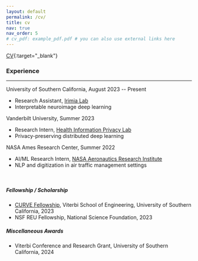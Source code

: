 ```yaml
---
layout: default
permalink: /cv/
title: cv
nav: true
nav_order: 5
# cv_pdf: example_pdf.pdf # you can also use external links here
---
```


[CV](Guo_Kevin_CV){:target="\_blank"}

### Experience

---

University of Southern California, August 2023 -- Present

- Research Assistant, [Irimia Lab](https://gero.usc.edu/labs/irimialab/)
- Interpretable neuroimage deep learning

Vanderbilt University, Summer 2023

- Research Intern, [Health Information Privacy Lab](https://hiplab.mc.vanderbilt.edu)
- Privacy-preserving distributed deep learning

NASA Ames Research Center, Summer 2022

- AI/ML Research Intern, [NASA Aeronautics Research Institute](https://nari.arc.nasa.gov/research-areas)
- NLP and digitization in air traffic management settings

<br>

##### Fellowship / Scholarship

- [CURVE Fellowship](https://viterbiundergrad.usc.edu/research/curve/), Viterbi School of Engineering, University of Southern California, 2023
- NSF REU Fellowship, National Science Foundation, 2023

##### Miscellaneous Awards

- Viterbi Conference and Research Grant, University of Southern California, 2024
